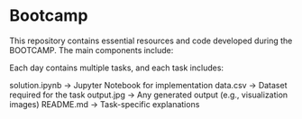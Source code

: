 # Bootcamp
This repository contains essential resources and code developed during the BOOTCAMP. The main components include:



Each day contains multiple tasks, and each task includes:

solution.ipynb → Jupyter Notebook for implementation
data.csv → Dataset required for the task
output.jpg → Any generated output (e.g., visualization images)
README.md → Task-specific explanations
